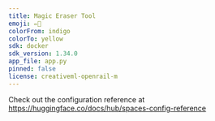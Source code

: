 ```yaml
---
title: Magic Eraser Tool
emoji: ✏️📰
colorFrom: indigo
colorTo: yellow
sdk: docker
sdk_version: 1.34.0
app_file: app.py
pinned: false
license: creativeml-openrail-m
---
```


Check out the configuration reference at https://huggingface.co/docs/hub/spaces-config-reference
